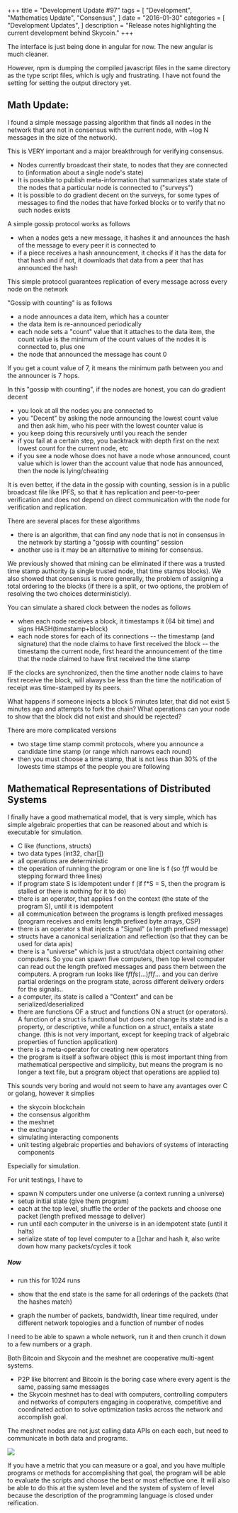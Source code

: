 +++
title = "Development Update #97"
tags = [
    "Development",
    "Mathematics Update",
    "Consensus",
]
date = "2016-01-30"
categories = [
    "Development Updates",
]
description = "Release notes highlighting the current development behind Skycoin."
+++

The interface is just being done in angular for now. The new angular is much cleaner.

However, npm is dumping the compiled javascript files in the same directory as the type script files, which is ugly and frustrating. I have not found the setting for setting the output directory yet.

## Math Update:

I found a simple message passing algorithm that finds all nodes in the network that are not in consensus with the current node, with ~log N messages in the size of the network).

This is VERY important and a major breakthrough for verifying consensus.

- Nodes currently broadcast their state, to nodes that they are connected to (information about a single node's state)
- It is possible to publish meta-information that summarizes state state of the nodes that a particular node is connected to ("surveys")
- It is possible to do gradient decent on the surveys, for some types of messages to find the nodes that have forked blocks or to verify that no such nodes exists

A simple gossip protocol works as follows
- when a nodes gets a new message, it hashes it and announces the hash of the message to every peer it is connected to
- if a piece receives a hash announcement, it checks if it has the data for that hash and if not, it downloads that data from a peer that has announced the hash

This simple protocol guarantees replication of every message across every node on the network

"Gossip with counting" is as follows
- a node announces a data item, which has a counter
- the data item is re-announced periodically
- each node sets a "count" value that it attaches to the data item, the count value is the minimum of the count values of the nodes it is connected to, plus one
- the node that announced the message has count 0

If you get a count value of 7, it means the minimum path between you and the announcer is 7 hops.

In this "gossip with counting", if the nodes are honest, you can do gradient decent
- you look at all the nodes you are connected to
- you "Decent" by asking the node announcing the lowest count value and then ask him, who his peer with the lowest counter value is
- you keep doing this recursively until you reach the sender
- if you fail at a certain step, you backtrack with depth first on the next lowest count for the current node, etc
- if you see a node whose does not have a node whose announced, count value which is lower than the account value that node has announced, then the node is lying/cheating

It is even better, if the data in the gossip with counting, session is in a public broadcast file like IPFS, so that it has replication and peer-to-peer verification and does not depend on direct communication with the node for verification and replication.

There are several places for these algorithms
- there is an algorithm, that can find any node that is not in consensus in the network by starting a "gossip with counting" session
- another use is it may be an alternative to mining for consensus.

We previously showed that mining can be eliminated if there was a trusted time stamp authority (a single trusted node, that time stamps blocks). We also showed that consensus is more generally, the problem of assigning a total ordering to the blocks (if there is a split, or two options, the problem of resolving the two choices deterministicly).

You can simulate a shared clock between the nodes as follows
- when each node receives a block, it timestamps it (64 bit time) and signs HASH(timestamp+block)
- each node stores for each of its connections
-- the timestamp (and signature) that the node claims to have first received the block
-- the timestamp the current node, first heard the announcement of the time that the node claimed to have first received the time stamp

IF the clocks are synchronized, then the time another node claims to have first receive the block, will always be less than the time the notification of receipt was time-stamped by its peers.

What happens if someone injects a block 5 minutes later, that did not exist 5 minutes ago and attempts to fork the chain? What operations can your node to show that the block did not exist and should be rejected?

There are more complicated versions
- two stage time stamp commit protocols, where you announce a candidate time stamp (or range which narrows each round)
- then you must choose a time stamp, that is not less than 30% of the lowests time stamps of the people you are following

## Mathematical Representations of Distributed Systems

I finally have a good mathematical model, that is very simple, which has simple algebraic properties that can be reasoned about and which is executable for simulation.

- C like (functions, structs)
- two data types (int32, char[])
- all operations are deterministic
- the operation of running the program or one line is f (so f*f*f would be stepping forward three lines)
- if program state S is idempotent under f (if f*S = S, then the program is stalled or there is nothing for it to do)
- there is an operator, that applies f on the context (the state of the program S), until it is idempotent
- all communication between the programs is length prefixed messages (program receives and emits length prefixed byte arrays, CSP)
- there is an operator s that injects a "Signal" (a length prefixed message)
- structs have a canonical serialization and reflection (so that they can be used for data apis)
- there is a "universe" which is just a struct/data object containing other computers. So you can spawn five computers, then top level computer can read out the length prefixed messages and pass them between the computers. A program run looks like f*f*f*f*s(...)*f*f*f*... and you can derive partial orderings on the program state, across different delivery orders for the signals..
- a computer, its state is called a "Context" and can be serialized/deserialized
- there are functions OF a struct and functions ON a struct (or operators).  A function of a struct is functional but does not change its state and is a property, or descriptive, while a function on a struct, entails a state change. (this is not very important, except for keeping track of algebraic properties of function application)
- there is a meta-operator for creating new operators
- the program is itself a software object (this is most important thing from mathematical perspective and simplicity, but means the program is no longer a text file, but a program object that operations are applied to)

This sounds very boring and would not seem to have any avantages over C or golang, however it simplies
- the skycoin blockchain
- the consensus algorithm
- the meshnet
- the exchange
- simulating interacting components
- unit testing algebraic properties and behaviors of systems of interacting components

Especially for simulation.

For unit testings, I have to
- spawn N computers under one universe (a context running a universe)
- setup initial state (give them program)
- each at the top level, shuffle the order of the packets and choose one packet (length prefixed message to deliver)
- run until each computer in the universe is in an idempotent state (until it halts)
- serialize state of top level computer to a []char and hash it, also write down how many packets/cycles it took

##### Now
- run this for 1024 runs
- show that the end state is the same for all orderings of the packets (that the hashes match)

- graph the number of packets, bandwidth, linear time required, under different network topologies and a function of number of nodes

I need to be able to spawn a whole network, run it and then crunch it down to a few numbers or a graph.

Both Bitcoin and Skycoin and the meshnet are cooperative multi-agent systems.
- P2P like bitorrent and Bitcoin is the boring case where every agent is the same, passing same messages
- the Skycoin meshnet has to deal with computers, controlling computers and networks of computers engaging in cooperative, competitive and coordinated action to solve optimization tasks across the network and accomplish goal.

The meshnet nodes are not just calling data APIs on each each, but need to communicate in both data and programs.

![](http://i.imgur.com/1A8uYW6.png)

If you have a metric that you can measure or a goal, and you have multiple programs or methods for accomplishing that goal, the program will be able to evaluate the scripts and choose the best or most effective one. It will also be able to do this at the system level and the system of system of level because the description of the programming language is closed under reification.


